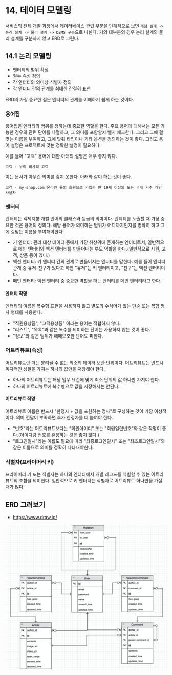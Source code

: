 # 14. 데이터 모델링
서비스의 전체 개발 과정에서 데이터베이스 관련 부분을 단계적으로 보면 `개념 설계 -> 논리 설계 -> 물리 설계 -> DBMS 구축`으로 나뉜다. 거의 대부분의 경우 논리 설계와 물리 설계를 구분하지 않고 ERD로 그린다.


## 14.1 논리 모델링
- 엔터티의 범위 확정
- 필수 속성 정의
- 각 엔터티의 의미상 식별자 정의
- 각 엔터티 간의 관계를 최대한 간결히 표현

ERD의 가장 중요한 점은 엔터티의 관계를 이해하기 쉽게 하는 것이다.


### 용어집
용어집은 엔터티의 범위를 정하는데 중요한 역할을 한다. 주요 용어에 대해서는 모든 가능한 경우의 관련 단어를 나열하고, 그 의미를 포함할지 뺄지 체크한다. 그리고 그에 걸맞는 이름을 부여하고, 그에 맞춰 타입이나 기타 옵션을 정의하는 것이 좋다. 그리고 용어 설명은 프로젝트에 맞는 정확한 설명이 필요하다.

예를 들어 "고객" 용어에 대한 아래의 설명은 매우 좋지 않다.

```
고객 - 우리 회사의 고객
```

이는 문서가 아무런 의미를 갖지 못한다. 아래와 같이 하는 것이 좋다.

```
고객 - my-shop.com 온라인 몰의 회원으로 가입한 만 19세 이상의 모든 국내 거주 개인 사용자
```

### 엔터티
엔터티는 객체지향 개벌 언어의 클래스와 등급의 의미이다. 엔티티를 도출할 때 가장 중요한 것은 용어의 정의다. 해당 용어가 의미하는 범위가 어디까지인지를 명확히 하고 그에 걸맞는 이름을 부여해야한다.
- 키 엔터티: 관리 대상 데이터 중에서 가장 취상위에 존재하는 엔터티로서, 일반적으로 메인 엔터티와 액션 엔터티를 만들어내는 부모 역할을 한다.(일반적으로 사원, 고객, 상품 등이 있다.)
- 액션 엔터티: 키 엔티티 간의 관계로 만들어지는 엔터티를 말한다. 예를 들어 엔티티 관계 중 유저-친구가 있다고 하면 "유저"는 키 엔터티이고, "친구"는 액션 엔터티이다.
- 메인 엔터티: 액션 엔터티 중 중요한 역할을 하는 엔터티를 메인 엔터티라고 한다.

#### 엔터티 작명
엔터티의 이름은 복수형 표현을 사용하지 않고 별도의 수식어가 없는 단순 또는 복합 명사 형태를 사용한다.
- "직원용상품", "고객용상품" 이라는 용어는 적합하지 않다.
- "리스트", "목록"과 같은 복수를 의미하는 단어는 사용하지 않는 것이 좋다.
- "정보"와 같은 범위가 애매모호한 단어도 피한다.


### 어트리뷰트(속성)
어트리뷰트란 더는 분리될 수 없는 최소의 데이터 보관 단위이다. 어트리뷰트는 반드시 독자적인 성질을 가지는 하나의 값만을 저장해야 한다.
- 하나의 어트리뷰트는 해당 업무 요건에 맞게 최소 단위의 값 하나만 가져야 한다.
- 하나의 어트리뷰트에 복수형으로 값을 저장해서는 안된다.

#### 어트리뷰트 작명
어트리뷰트 이름은 반드시 "한정자 + 값을 표현하는 명사"로 구성하는 것이 가장 이상적이다. 의미 전달이 부족하면 추가 한정자를 더 붙여야 한다.
- "번호"라는 어트리뷰트보다는 "회원아이디" 또는 "회원일련번호"와 같은 작명이 좋다.(아이디랑 번호를 혼용하는 것은 좋지 않다.)
- "로그인일시"라는 이름도 필요에 따라 "최종로그인일시" 또는 "최초로그인일시"와 같은 이름으로 의미를 정확히 나타내야한다.


### 식별자(프라이머리 키)
프라이머리 키 또는 식별자는 하나의 엔터티에서 개별 레코드를 식별할 수 있는 어트리뷰트의 조합을 의미한다. 일반적으로 키 엔터티는 식별자로 어트리뷰트 하나만을 가질 때가 많다.


## ERD 그려보기
- <https://www.draw.io/>

![erd](../images/14-erd.png)